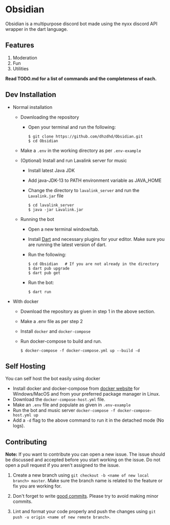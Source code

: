 # Obsidian

Obsidian is a multipurpose discord bot made using the nyxx discord API wrapper in the dart language.

## Features

1) Moderation
2) Fun
3) Utilities

**Read TODO.md for a list of commands and the completeness of each.**

## Dev Installation

- Normal installation
  - Downloading the repository

      - Open your terminal and run the following:

          ```shell
          $ git clone https://github.com/dhzdhd/Obsidian.git
          $ cd Obsidian
          ```

  - Make a `.env` in the working directory as per `.env-example`

  - (Optional) Install and run Lavalink server for music

    - Install latest Java JDK

    - Add java-JDK-13 to PATH environment variable as JAVA_HOME

    - Change the directory to `lavalink_server` and run the `Lavalink.jar` file

      ```shell
      $ cd lavalink_server
      $ java -jar Lavalink.jar
      ```

  - Running the bot

    - Open a new terminal window/tab.

    - Install [Dart](https://dart.dev/get-dart) and necessary plugins for your editor. Make sure you are running the latest version of dart.

    - Run the following:

      ```shell
      $ cd Obsidian   # If you are not already in the directory
      $ dart pub upgrade
      $ dart pub get
      ```

    - Run the bot:

      ```shell
      $ dart run
      ```

- With docker
  - Download the repository as given in step 1 in the above section.
  - Make a .env file as per step 2
  - Install `docker` and `docker-compose`
  - Run docker-compose to build and run.

    ```shell
    $ docker-compose -f docker-compose.yml up --build -d
    ```

## Self Hosting
You can self host the bot easily using docker

- Install docker and docker-compose from [docker website](https://www.docker.com/products/docker-desktop) for Windows/MacOS and from your preferred package manager in Linux.
- Download the `docker-compose-host.yml` file.
- Make an `.env` file and populate as given in `.env-example`
- Run the bot and music server `docker-compose -f docker-compose-host.yml up`
- Add a `-d` flag to the above command to run it in the detached mode (No logs).

## Contributing

**Note:** If you want to contribute you can open a new issue. The issue should be discussed and accepted before you start working on the issue. Do not open a pull request if you aren't assigned to the issue.

1. Create a new branch using `git checkout -b <name of new local branch> master`. Make sure the branch name is related to the feature or fix you are working for.

2. Don't forget to write [good commits](https://cbea.ms/git-commit/). Please try to avoid making minor commits.

3. Lint and format your code properly and push the changes using `git push -u origin <name of new remote branch>`.
